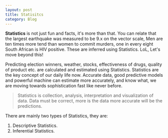 ```yaml
---
layout: post
title: Statisitcs
category: Blog
---
```



**Statistics** is not just fun and facts, it's more than that. You can relate that the largest earthquake was measured to be 9.x on the vector scale, Men are ten times more tend than women to commit murders, one in every eight South African is HIV positive. These are inferred using Statistics. LoL, Let's move beyond this!

Predicting election winners, weather, stocks, effectiveness of drugs, quality of product etc. are calculated and estimated using Statistics. Statistics are the key concept of our daily life now. Accurate data, good predictive models and powerful machine can estimate more accurately, and know what, we are moving towards sophistication fast like never before. 

> Statistics is collection, analysis, interpretation and visualization of data.
Data must be correct, more is the data more accurate will be the predictions.

There are mainly two types of Statistics, they are:
1. Descriptive Statistics.
2. Inferential Statistics.
